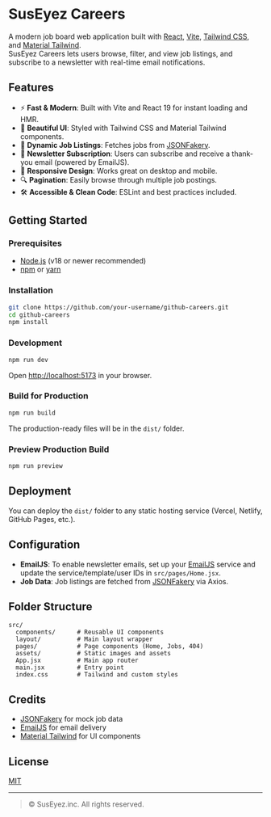 # SusEyez Careers

A modern job board web application built with [React](https://react.dev/), [Vite](https://vitejs.dev/), [Tailwind CSS](https://tailwindcss.com/), and [Material Tailwind](https://www.material-tailwind.com/).  
SusEyez Careers lets users browse, filter, and view job listings, and subscribe to a newsletter with real-time email notifications.

## Features

- ⚡ **Fast & Modern**: Built with Vite and React 19 for instant loading and HMR.
- 🎨 **Beautiful UI**: Styled with Tailwind CSS and Material Tailwind components.
- 📄 **Dynamic Job Listings**: Fetches jobs from [JSONFakery](https://jsonfakery.com/job-posts).
- 📧 **Newsletter Subscription**: Users can subscribe and receive a thank-you email (powered by EmailJS).
- 📱 **Responsive Design**: Works great on desktop and mobile.
- 🔍 **Pagination**: Easily browse through multiple job postings.
- 🛠️ **Accessible & Clean Code**: ESLint and best practices included.

## Getting Started

### Prerequisites

- [Node.js](https://nodejs.org/) (v18 or newer recommended)
- [npm](https://www.npmjs.com/) or [yarn](https://yarnpkg.com/)

### Installation

```bash
git clone https://github.com/your-username/github-careers.git
cd github-careers
npm install
```

### Development

```bash
npm run dev
```
Open [http://localhost:5173](http://localhost:5173) in your browser.

### Build for Production

```bash
npm run build
```
The production-ready files will be in the `dist/` folder.

### Preview Production Build

```bash
npm run preview
```

## Deployment

You can deploy the `dist/` folder to any static hosting service (Vercel, Netlify, GitHub Pages, etc.).

## Configuration

- **EmailJS**: To enable newsletter emails, set up your [EmailJS](https://www.emailjs.com/) service and update the service/template/user IDs in `src/pages/Home.jsx`.
- **Job Data**: Job listings are fetched from [JSONFakery](https://jsonfakery.com/jobs/random/100) via Axios.

## Folder Structure

```
src/
  components/      # Reusable UI components
  layout/          # Main layout wrapper
  pages/           # Page components (Home, Jobs, 404)
  assets/          # Static images and assets
  App.jsx          # Main app router
  main.jsx         # Entry point
  index.css        # Tailwind and custom styles
```

## Credits

- [JSONFakery](https://jsonfakery.com/job-posts) for mock job data
- [EmailJS](https://www.emailjs.com/) for email delivery
- [Material Tailwind](https://www.material-tailwind.com/) for UI components

## License

[MIT](LICENSE)

---

> &copy; SusEyez.inc. All rights reserved.